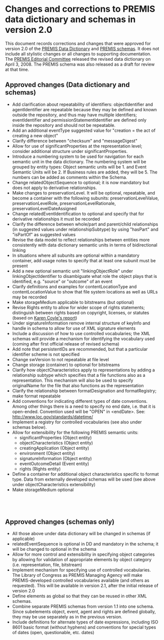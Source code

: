 # Changes and corrections to PREMIS data dictionary and schemas in version 2.0 

This document records corrections and changes that were approved  for version 2.0 of the <a href="http://www.oclc.org/research/projects/pmwg/premis-final.pdf">PREMIS Data Dictionary</a> and <a href="schemas.html">PREMIS schemas</a>. It does not include all stylistic changes or all changes to supporting documentation. The <a href="premis-editorial-committee.html">PREMIS Editorial Committee</a>  released the revised data dictionary on April 3, 2008. The PREMIS schema was also released as a draft for review at that time. 

## Approved changes (Data dictionary and schemas)

<ul>
  <li>Add clarification about repeatability of identifiers: objectIdentifier
    and agentIdentifier are repeatable because they may be defined and known
    outside the repository, and thus may have multiple identifiers; eventIdentifier
    and permissionStatementIdentifier are defined only inside the repository
    and should not be repeatable. </li>
  <li>Add an additional eventType suggested value for &quot;creation = the act of creating a new object&quot;</li>
  <li>Clarify difference between &quot;checksum&quot; and &quot;messageDigest&quot;</li>
  <li>Allow for use of  significantProperties   at the representation level;  consider additional structure under significantProperties. </li>
  <li>Introduce a numbering system to be used for navigation for each semantic
    unit in the data dictionary. 
    The numbering system will be grouped by  entity types: Object semantic units
    will be 1. and Event Semantic Units will be 2. If Business rules are added,
    they will be 5. The numbers can be added as comments within the Schema.</li>
  <li>Change relatedObjectSequence to optional; it is  now mandatory but  does not apply to derivative relationships.</li>
  <li>Make changes to preservationLevel. It will be optional, repeatable, and become a container with the following subunits: preservationLevelValue, preservationLevelRole, preservationLevelRationale, preservationLevelDateAssigned</li>
  <li>Change relatedEventIdentification to optional and specify that for derivative relationships it must be recorded </li>
  <li>Clarify the difference between whole/part and parent/child relationships (in suggested values under relationshipSubtype) by using &quot;hasPart&quot; and &quot;isPartOf&quot; as suggested values </li>
  <li>Revise the  data model to reflect relationships between entities more consistently with data dictionary semantic units in terms of bidirectional linking  </li>
  <li>In situations where all subunits are optional within a mandatory container, add usage notes  to specify that at least one subunit must be present</li>
  <li>Add a new optional semantic unit &quot;linkingObjectRole&quot; under linkingObjectIdentifier to disambiguate what role the object plays that is identified, e.g. &quot;source&quot; or &quot;outcome&quot; of an event</li>
  <li>Clarify definitions and examples for contentLocationType and contentLocationValue to show that file system locations as well as URLs may be recorded</li>
  <li>Make storageMedium applicable to bitstreams (but optional)</li>
  <li>Revise Rights entity to allow for wider scope of rights statements; distinguish between rights based on copyright, licenses, or statutes (based on <a href="Rights-in-the-PREMIS-Data-Model.pdf">Karen Coyle's report</a>) </li>
  <li>Under signatureInformation remove internal structure of keyInfo and handle in schema to allow for use of XML signature elements</li>
  <li>Include a discussion of how to use controlled vocabularies; the XML schemas will provide a mechanism for identifying the vocabulary used (coming after first official release of revised schema)</li>
  <li>Add note that persistentIDs are recommended, but that a particular identifier scheme is not specified </li>
  <li>Change swVersion to not repeatable at file level </li>
  <li>Change storage (container) to optional for bitstreams</li>
  <li>Clarify how objectCharacteristics apply to representations by adding a relationship subtype which specifies that a file functions also as a representation. This mechanism will also be used to specify originalName for the file that also functions as the representation</li>
  <li>Clarify the relationship between formatDesignation and formatRegistry; make format repeatable</li>
  <li>Add conventions for indicating different types of date conventions. Among other things  there is a need to specify no end date, i.e. that it is open-ended. Convention used will be &quot;OPEN&quot; in &lt;endDate&gt;. See: <a href="https://www.loc.gov/standards/datetime/">http://www.loc.gov/standards/datetime/ </a></li>
  <li>Implement a registry for controlled vocabularies (see also under schemas below). </li>
  <li>Allow for extensibility for the following PREMIS semantic units:
    <ul>
      <li>significantProperties (Object entity)</li>
      <li>objectCharacteristics (Object entity)</li>
      <li>creatingApplication (Object entity)</li>
      <li>environment (Object entity)</li>
      <li>signatureInformation (Object entity)</li>
      <li>eventOutcomeDetail (Event entity)</li>
      <li>rights (Rights entity)</li>
    </ul>
  </li>
  <li>Define a container for additional object characteristics specific to format type. Data from externally developed schemas will be used (see above under objectCharacteristics extensibility)</li>
  <li>Make storageMedium optional <br>
  </li>
</ul>
<h2>&nbsp;</h2>
<h2>Approved changes (schemas only)</h2>
<ul>
  <li>All those above under data dictionary will be changed in schemas (if applicable) </li>
  <li> relatedEventSequence  is optional in DD and mandatory in the schema; it will be changed to optional in the schema </li>
  <li>Allow for more control and extensibility in specifying object categories by allowing for validation of appropriate elements by object category (i.e. representation, file, bitstream) </li>
  <li>Implement mechanism for specifying use of controlled vocabularies. The Library of Congress as PREMIS Managing Agency will make PREMIS-developed controlled vocabularies available (and others as requested). This will be available in version 2.1, after the initial release of version 2.0 </li>
  <li>Define elements as global so that they can be reused in other XML schemas.</li>
  <li>Combine separate PREMIS schemas from version 1.1 into one schema. Since subelements object, event, agent and rights are defined globally, they may be use separately as in the previous version. </li>
  <li>Include definitions for alternate types of date expressions, including ISO 8601 basic format (without hyphens) and conventions for special types of dates (open, questionable, etc. dates) </li>
</ul>
